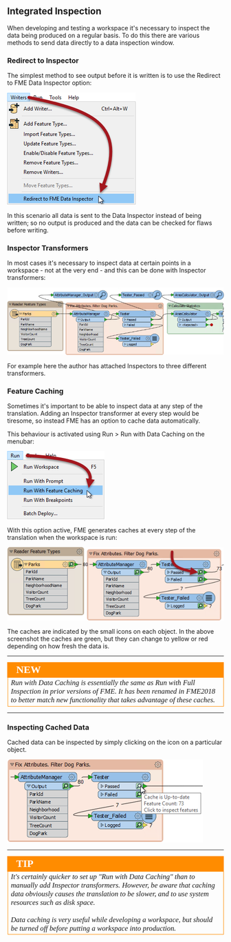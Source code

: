 ## Integrated Inspection ##

When developing and testing a workspace it's necessary to inspect the data being produced on a regular basis. To do this there are various methods to send data directly to a data inspection window.

### Redirect to Inspector ###

The simplest method to see output before it is written is to use the Redirect to FME Data Inspector option:

![](./Images/Img3.025.RedirectOutput.png)

In this scenario all data is sent to the Data Inspector instead of being written; so no output is produced and the data can be checked for flaws before writing.

### Inspector Transformers ###

In most cases it's necessary to inspect data at certain points in a workspace - not at the very end - and this can be done with Inspector transformers:

![](./Images/Img3.026.InspectorTransformers.png)

For example here the author has attached Inspectors to three different transformers.


### Feature Caching ###

Sometimes it's important to be able to inspect data at any step of the translation. Adding an Inspector transformer at every step would be tiresome, so instead FME has an option to cache data automatically.

This behaviour is activated using Run &gt; Run with Data Caching on the menubar:

![](./Images/Img3.027.RunWithCaching.png) 

With this option active, FME generates caches at every step of the translation when the workspace is run:

![](./Images/Img3.028.GreenCaches.png)

The caches are indicated by the small icons on each object. In the above screenshot the caches are green, but they can change to yellow or red depending on how fresh the data is.

---

<!--New Section--> 

<table style="border-spacing: 0px">
<tr>
<td style="vertical-align:middle;background-color:darkorange;border: 2px solid darkorange">
<i class="fa fa-bolt fa-lg fa-pull-left fa-fw" style="color:white;padding-right: 12px;vertical-align:text-top"></i>
<span style="color:white;font-size:x-large;font-weight: bold;font-family:serif">NEW</span>
</td>
</tr>

<tr>
<td style="border: 1px solid darkorange">
<span style="font-family:serif; font-style:italic; font-size:larger">
Run with Data Caching is essentially the same as Run with Full Inspection in prior versions of FME. It has been renamed in FME2018 to better match new functionality that takes advantage of these caches.
</span>
</td>
</tr>
</table>

---

### Inspecting Cached Data ###

Cached data can be inspected by simply clicking on the icon on a particular object.

![](./Images/Img3.029.InspectACache.png)

---

<!--Tip Section--> 

<table style="border-spacing: 0px">
<tr>
<td style="vertical-align:middle;background-color:darkorange;border: 2px solid darkorange">
<i class="fa fa-info-circle fa-lg fa-pull-left fa-fw" style="color:white;padding-right: 12px;vertical-align:text-top"></i>
<span style="color:white;font-size:x-large;font-weight: bold;font-family:serif">TIP</span>
</td>
</tr>

<tr>
<td style="border: 1px solid darkorange">
<span style="font-family:serif; font-style:italic; font-size:larger">
It's certainly quicker to set up "Run with Data Caching" than to manually add Inspector transformers. However, be aware that caching data obviously causes the translation to be slower, and to use system resources such as disk space. 
<br><br>Data caching is very useful while developing a workspace, but should be turned off before putting a workspace into production.
</span>
</td>
</tr>
</table>